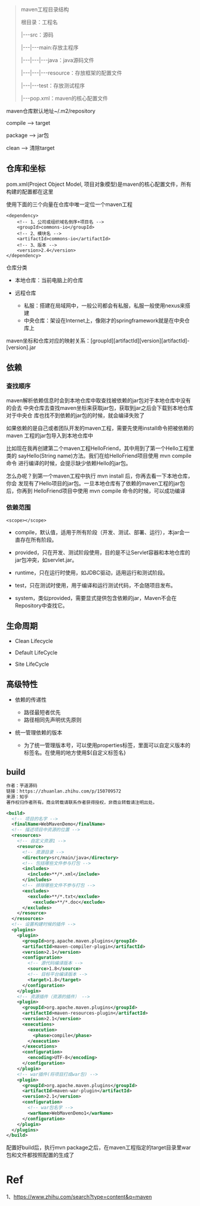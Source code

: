 
> maven工程目录结构
> 
> 根目录：工程名
> 
> |---src：源码
> 
> |---|---main:存放主程序
> 
> |---|---|---java：java源码文件
> 
> |---|---|---resource：存放框架的配置文件
> 
> |---|---test：存放测试程序
> 
> |---pop.xml：maven的核心配置文件

maven仓库默认地址~/.m2/repository

compile --> target

package --> jar包

clean --> 清除target

## 仓库和坐标

pom.xml(Project Object Model, 项目对象模型)是maven的核心配置文件，所有构建的配置都在这里

使用下面的三个向量在仓库中唯一定位一个maven工程

```pom
<dependency>
    <!-- 1、公司或组织域名倒序+项目名 -->
    <groupId>commons-io</groupId>
    <!-- 2、模块名 -->
    <artifactId>commons-io</artifactId>
    <!-- 3、版本 -->
    <version>2.4</version>
</dependency>
```

仓库分类

- 本地仓库：当前电脑上的仓库

- 远程仓库
    - 私服：搭建在局域网中，一般公司都会有私服，私服一般使用nexus来搭建
    - 中央仓库：架设在Internet上，像刚才的springframework就是在中央仓库上

maven坐标和仓库对应的映射关系：[groupId][artifactId][version][artifactId]-[version].jar

## 依赖

### 查找顺序

maven解析依赖信息时会到本地仓库中取查找被依赖的jar包对于本地仓库中没有的会去
中央仓库去查找maven坐标来获取jar包，获取到jar之后会下载到本地仓库对于中央仓
库也找不到依赖的jar包的时候，就会编译失败了

如果依赖的是自己或者团队开发的maven工程，需要先使用install命令把被依赖的maven
工程的jar包导入到本地仓库中

比如现在我再创建第二个maven工程HelloFriend，其中用到了第一个Hello工程里类的
sayHello(String name)方法。我们在给HelloFriend项目使用 mvn compile 命令
进行编译的时候，会提示缺少依赖Hello的jar包。

怎么办呢？到第一个maven工程中执行 mvn install 后，你再去看一下本地仓库，你会
发现有了Hello项目的jar包。一旦本地仓库有了依赖的maven工程的jar包后，你再到
HelloFriend项目中使用 mvn compile 命令的时候，可以成功编译

### 依赖范围

`<scope></scope>`

- compile，默认值，适用于所有阶段（开发、测试、部署、运行），本jar会一直存在所有阶段。
  
- provided，只在开发、测试阶段使用，目的是不让Servlet容器和本地仓库的jar包冲突，如servlet.jar。
  
- runtime，只在运行时使用，如JDBC驱动，适用运行和测试阶段。
  
- test，只在测试时使用，用于编译和运行测试代码，不会随项目发布。
  
- system，类似provided，需要显式提供包含依赖的jar，Maven不会在Repository中查找它。

## 生命周期

- Clean Lifecycle

- Default LifeCycle

- Site LifeCycle

## 高级特性

- 依赖的传递性
  - 路径最短者优先
  - 路径相同先声明优先原则
  
- 统一管理依赖的版本
  - 为了统一管理版本号，可以使用properties标签，里面可以自定义版本的标签名。在使用的地方使用${自定义标签名}
  
## build

```xml
作者：芋道源码
链接：https://zhuanlan.zhihu.com/p/150709572
来源：知乎
著作权归作者所有。商业转载请联系作者获得授权，非商业转载请注明出处。

<build>
  <!-- 项目的名字 -->
  <finalName>WebMavenDemo</finalName>
  <!-- 描述项目中资源的位置 -->
  <resources>
    <!-- 自定义资源1 -->
    <resource>
      <!-- 资源目录 -->
      <directory>src/main/java</directory>
      <!-- 包括哪些文件参与打包 -->
      <includes>
        <include>**/*.xml</include>
      </includes>
      <!-- 排除哪些文件不参与打包 -->
      <excludes>
        <exclude>**/*.txt</exclude>
          <exclude>**/*.doc</exclude>
      </excludes>
    </resource>
  </resources>
  <!-- 设置构建时候的插件 -->
  <plugins>
    <plugin>
      <groupId>org.apache.maven.plugins</groupId>
      <artifactId>maven-compiler-plugin</artifactId>
      <version>2.1</version>
      <configuration>
        <!-- 源代码编译版本 -->
        <source>1.8</source>
        <!-- 目标平台编译版本 -->
        <target>1.8</target>
      </configuration>
    </plugin>
    <!-- 资源插件（资源的插件） -->
    <plugin>
      <groupId>org.apache.maven.plugins</groupId>
      <artifactId>maven-resources-plugin</artifactId>
      <version>2.1</version>
      <executions>
        <execution>
          <phase>compile</phase>
        </execution>
      </executions>
      <configuration>
        <encoding>UTF-8</encoding>
      </configuration>
    </plugin>
    <!-- war插件(将项目打成war包) -->
    <plugin>
      <groupId>org.apache.maven.plugins</groupId>
      <artifactId>maven-war-plugin</artifactId>
      <version>2.1</version>
      <configuration>
        <!-- war包名字 -->
        <warName>WebMavenDemo1</warName>
      </configuration>
    </plugin>
  </plugins>
</build>
```

配置好build后，执行mvn package之后，在maven工程指定的target目录里war包和文件都按照配置的生成了
  

# Ref

1、https://www.zhihu.com/search?type=content&q=maven